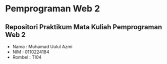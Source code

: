 # Pemprograman Web 2
## Repositori Praktikum Mata Kuliah Pemprograman Web 2
- Nama : Muhamad Uulul Azmi
- NIM : 0110224184
- Rombel : TI04
